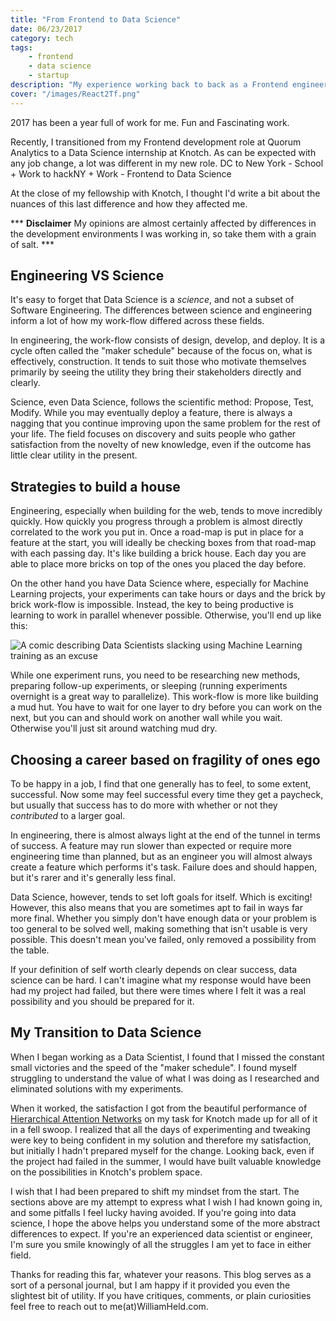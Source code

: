```yaml
---
title: "From Frontend to Data Science"
date: 06/23/2017
category: tech
tags:
    - frontend
    - data science
    - startup
description: "My experience working back to back as a Frontend engineer and a Data Scientist"
cover: "/images/React2Tf.png"
---
```


2017 has been a year full of work for me. Fun and Fascinating work.

Recently, I transitioned from my Frontend development role at Quorum Analytics to a Data Science internship at Knotch. As can be expected with any job change, a lot was different in my new role. DC to New York - School + Work to hackNY + Work - Frontend to Data Science

At the close of my fellowship with Knotch, I thought I'd write a bit about the nuances of this last difference and how they affected me. 

\*\*\* **Disclaimer**  My opinions are almost certainly affected by differences in the development environments I was working in, so take them with a grain of salt. \*\*\*

## Engineering VS Science
It's easy to forget that Data Science is a *science*, and not a subset of Software Engineering. The differences between science and engineering inform a lot of how my work-flow differed across these fields. 

In engineering, the work-flow consists of design, develop, and deploy. It is a cycle often called the "maker schedule" because of the focus on, what is effectively, construction. It tends to suit those who motivate themselves primarily by seeing the utility they bring their stakeholders directly and clearly.

Science, even Data Science, follows the scientific method: Propose, Test, Modify. While you may eventually deploy a feature, there is always a nagging that you continue improving upon the same problem for the rest of your life. The field focuses on discovery and suits people who gather satisfaction from the novelty of new knowledge, even if the outcome has little clear utility in the present.

## Strategies to build a house
Engineering, especially when building for the web, tends to move incredibly quickly. How quickly you progress through a problem is almost directly correlated to the work you put in. Once a road-map is put in place for a feature at the start, you will ideally be checking boxes from that road-map with each passing day. It's like building a brick house. Each day you are able to place more bricks on top of the ones you placed the day before. 

On the other hand you have Data Science where, especially for Machine Learning projects, your experiments can take hours or days and the brick by brick work-flow is impossible. Instead, the key to being productive is learning to work in parallel whenever possible. Otherwise, you'll end up like this:

![A comic describing Data Scientists slacking using Machine Learning training as an excuse](https://github.com/Helw150/WilliamHeldV2/blob/master/gatsby-files/pages/images/training.png?raw=true)

While one experiment runs, you need to be researching new methods, preparing follow-up experiments, or sleeping (running experiments overnight is a great way to parallelize). This work-flow is more like building a mud hut. You have to wait for one layer to dry before you can work on the next, but you can and should work on another wall while you wait. Otherwise you'll just sit around watching mud dry. 

## Choosing a career based on fragility of ones ego
To be happy in a job, I find that one generally has to feel, to some extent, successful. Now some may feel successful every time they get a paycheck, but usually that success has to do more with whether or not they *contributed* to a larger goal. 

In engineering, there is almost always light at the end of the tunnel in terms of success. A feature may run slower than expected or require more engineering time than planned, but as an engineer you will almost always create a feature which performs it's task. Failure does and should happen, but it's rarer and it's generally less final.

Data Science, however, tends to set loft goals for itself. Which is exciting! However, this also means that you are sometimes apt to fail in ways far more final. Whether you simply don't have enough data or your problem is too general to be solved well, making something that isn't usable is very possible. This doesn't mean you've failed, only removed a possibility from the table.

If your definition of self worth clearly depends on clear success, data science can be hard. I can't imagine what my response would have been had my project had failed, but there were times where I felt it was a real possibility and you should be prepared for it.


## My Transition to Data Science
When I began working as a Data Scientist, I found that I missed the constant small victories and the speed of the "maker schedule". I found myself struggling to understand the value of what I was doing as I researched and eliminated solutions with my experiments. 

When it worked, the satisfaction I got from the beautiful performance of [Hierarchical Attention Networks](https://www.cs.cmu.edu/~diyiy/docs/naacl16.pdf) on my task for Knotch made up for all of it in a fell swoop. I realized that all the days of experimenting and tweaking were key to being confident in my solution and therefore my satisfaction, but initially I hadn't prepared myself for the change. Looking back, even if the project had failed in the summer, I would have built valuable knowledge on the possibilities in Knotch's problem space. 

I wish that I had been prepared to shift my mindset from the start. The sections above are my attempt to express what I wish I had known going in, and some pitfalls I feel lucky having avoided. If you're going into data science, I hope the above helps you understand some of the more abstract differences to expect. If you're an experienced data scientist or engineer, I'm sure you smile knowingly of all the struggles I am yet to face in either field.

Thanks for reading this far, whatever your reasons. This blog serves as a sort of a personal journal, but I am happy if it provided you even the slightest bit of utility. If you have critiques, comments, or plain curiosities feel free to reach out to me(at)WilliamHeld.com.
